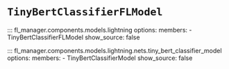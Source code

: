 # `TinyBertClassifierFLModel`

::: fl_manager.components.models.lightning
    options:
      members:
      - TinyBertClassifierFLModel
      show_source: false

::: fl_manager.components.models.lightning.nets.tiny_bert_classifier_model
    options:
      members:
      - TinyBertClassifierModel
      show_source: false

